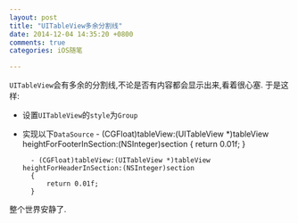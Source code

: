 ```yaml
---
layout: post
title: "UITableView多余分割线"
date: 2014-12-04 14:35:20 +0800
comments: true
categories: iOS随笔

---
```



`UITableView`会有多余的分割线,不论是否有内容都会显示出来,看着很心塞.
于是这样:

* 设置`UITableView`的`style`为`Group`
* 实现以下`DataSource`
		- (CGFloat)tableView:(UITableView *)tableView heightForFooterInSection:(NSInteger)section
		{
		    return 0.01f;
		}
		
		- (CGFloat)tableView:(UITableView *)tableView heightForHeaderInSection:(NSInteger)section
		{
		    return 0.01f;
		}

整个世界安静了.
